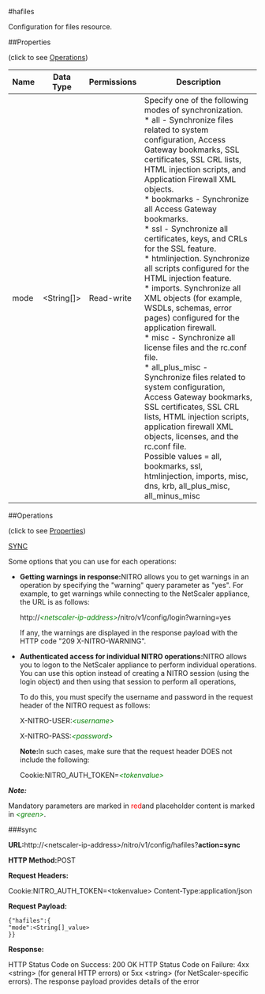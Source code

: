 #hafiles

Configuration for files resource.


##Properties 
<span>(click to see [Operations](#opera))</span>


<table><thead><tr><th>Name</th><th>Data Type</th><th>Permissions</th><th>Description</th></tr></thead><tbody><tr><td>mode</td><td>&lt;String[]></td><td>Read-write</td><td>Specify one of the following modes of synchronization.<br>* all - Synchronize files related to system configuration, Access Gateway bookmarks, SSL certificates, SSL CRL lists, HTML injection scripts, and Application Firewall XML objects. <br>* bookmarks - Synchronize all Access Gateway bookmarks.<br>* ssl - Synchronize all certificates, keys, and CRLs for the SSL feature. <br>* htmlinjection. Synchronize all scripts configured for the HTML injection feature. <br>* imports. Synchronize all XML objects (for example, WSDLs, schemas, error pages) configured for the application firewall. <br>* misc - Synchronize all license files and the rc.conf file. <br>* all_plus_misc - Synchronize files related to system configuration, Access Gateway bookmarks, SSL certificates, SSL CRL lists, HTML injection scripts, application firewall XML objects, licenses, and the rc.conf file.<br>Possible values = all, bookmarks, ssl, htmlinjection, imports, misc, dns, krb, all_plus_misc, all_minus_misc</td></tr></tbody></table>
##Operations 
<span>(click to see [Properties](#prope))</span>


[SYNC]()


Some options that you can use for each operations:
<ul><li><p><b>Getting warnings in response:</b>NITRO allows you to get warnings in an operation by specifying the "warning" query parameter as "yes". For example, to get warnings while connecting to the NetScaler appliance, the URL is as follows:</p><p>http://<span style="color:green;font-style:italic;">&lt;netscaler-ip-address&gt;</span>/nitro/v1/config/login?warning=yes</p><p>If any, the warnings are displayed in the response payload with the HTTP code "209 X-NITRO-WARNING".</p></li><li><p><b>Authenticated access for individual NITRO operations:</b>NITRO allows you to logon to the NetScaler appliance to perform individual operations. You can use this option instead of creating a NITRO session (using the login object) and then using that session to perform all operations,</p><p>To do this, you must specify the username and password in the request header of the NITRO request as follows:</p><p>X-NITRO-USER:<span style="color:green;font-style:italic;">&lt;username&gt;</span></p><p>X-NITRO-PASS:<span style="color:green;font-style:italic;">&lt;password&gt;</span></p><p><b>Note:</b>In such cases, make sure that the request header DOES not include the following:</p><p>Cookie:NITRO_AUTH_TOKEN=<span style="color:green;font-style:italic;">&lt;tokenvalue&gt;</span></p></li></ul>



***Note:*** 
Mandatory parameters are marked in <span style="color:#FF0000;">red</span>and placeholder content is marked in <span style="color:green;font-style:italic">&lt;green&gt;</span>.

###sync



<b>URL:</b>http://&lt;netscaler-ip-address&gt;/nitro/v1/config/hafiles?<b>action=sync</b>
<b>HTTP Method:</b>POST
<b>Request Headers:</b>

Cookie:NITRO_AUTH_TOKEN=&lt;tokenvalue&gt;Content-Type:application/json

<b>Request Payload: </b>```{"hafiles":{"mode":<String[]_value>}}```
<b>Response:</b>
HTTP Status Code on Success: 200 OKHTTP Status Code on Failure: 4xx &lt;string&gt; (for general HTTP errors) or 5xx &lt;string&gt; (for NetScaler-specific errors). The response payload provides details of the error


